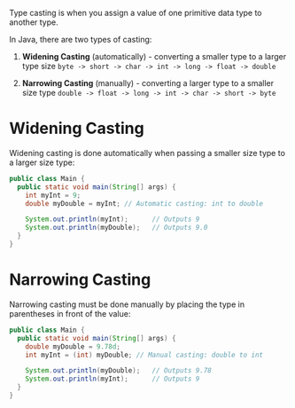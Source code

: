 Type casting is when you assign a value of one primitive data type to another type.

In Java, there are two types of casting:

1. **Widening Casting** (automatically) - converting a smaller type to a larger type size
`byte -> short -> char -> int -> long -> float -> double`

1. **Narrowing Casting** (manually) - converting a larger type to a smaller size type
`double -> float -> long -> int -> char -> short -> byte`

# Widening Casting

Widening casting is done automatically when passing a smaller size type to a larger size type:

```java
public class Main {
  public static void main(String[] args) {
    int myInt = 9;
    double myDouble = myInt; // Automatic casting: int to double

    System.out.println(myInt);      // Outputs 9
    System.out.println(myDouble);   // Outputs 9.0
  }
}
```

# Narrowing Casting

Narrowing casting must be done manually by placing the type in parentheses in front of the value:

```java
public class Main {
  public static void main(String[] args) {
    double myDouble = 9.78d;
    int myInt = (int) myDouble; // Manual casting: double to int

    System.out.println(myDouble);   // Outputs 9.78
    System.out.println(myInt);      // Outputs 9
  }
}
```